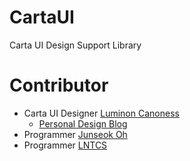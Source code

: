 # CartaUI
Carta UI Design Support Library

# Contributor
* Carta UI Designer [Luminon Canoness](http://github.com/Luminon)
  * [Personal Design Blog](http://itsuka.me)
* Programmer [Junseok Oh](https://github.com/kotohana5706)
* Programmer [LNTCS](https://github.com/LNTCS)
